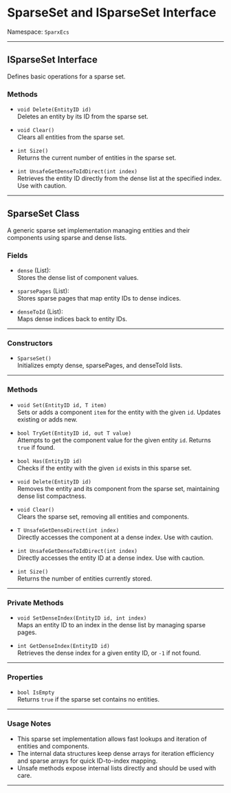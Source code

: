 # SparseSet<T> and ISparseSet Interface

Namespace: `SparxEcs`

---

## ISparseSet Interface

Defines basic operations for a sparse set.

### Methods

- `void Delete(EntityID id)`  
  Deletes an entity by its ID from the sparse set.

- `void Clear()`  
  Clears all entities from the sparse set.

- `int Size()`  
  Returns the current number of entities in the sparse set.

- `int UnsafeGetDenseToIdDirect(int index)`  
  Retrieves the entity ID directly from the dense list at the specified index. Use with caution.

---

## SparseSet<T> Class

A generic sparse set implementation managing entities and their components using sparse and dense lists.

### Fields

- `dense` (List<T>):  
  Stores the dense list of component values.

- `sparsePages` (List<Sparse>):  
  Stores sparse pages that map entity IDs to dense indices.

- `denseToId` (List<int>):  
  Maps dense indices back to entity IDs.

---

### Constructors

- `SparseSet()`  
  Initializes empty dense, sparsePages, and denseToId lists.

---

### Methods

- `void Set(EntityID id, T item)`  
  Sets or adds a component `item` for the entity with the given `id`. Updates existing or adds new.

- `bool TryGet(EntityID id, out T value)`  
  Attempts to get the component value for the given entity `id`. Returns `true` if found.

- `bool Has(EntityID id)`  
  Checks if the entity with the given `id` exists in this sparse set.

- `void Delete(EntityID id)`  
  Removes the entity and its component from the sparse set, maintaining dense list compactness.

- `void Clear()`  
  Clears the sparse set, removing all entities and components.

- `T UnsafeGetDenseDirect(int index)`  
  Directly accesses the component at a dense index. Use with caution.

- `int UnsafeGetDenseToIdDirect(int index)`  
  Directly accesses the entity ID at a dense index. Use with caution.

- `int Size()`  
  Returns the number of entities currently stored.

---

### Private Methods

- `void SetDenseIndex(EntityID id, int index)`  
  Maps an entity ID to an index in the dense list by managing sparse pages.

- `int GetDenseIndex(EntityID id)`  
  Retrieves the dense index for a given entity ID, or `-1` if not found.

---

### Properties

- `bool IsEmpty`  
  Returns `true` if the sparse set contains no entities.

---

### Usage Notes

- This sparse set implementation allows fast lookups and iteration of entities and components.  
- The internal data structures keep dense arrays for iteration efficiency and sparse arrays for quick ID-to-index mapping.  
- Unsafe methods expose internal lists directly and should be used with care.

---

